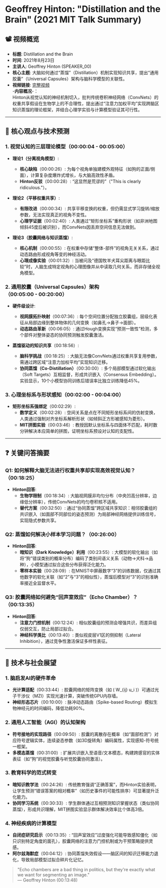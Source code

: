 # Geoffrey Hinton: "Distillation and the Brain" (2021 MIT Talk Summary)

## 📽️ 视频概览
- **标题**: Distillation and the Brain  
- **时间**: 2021年8月23日
- **主讲人**: Geoffrey Hinton (SPEAKER_00)  
- **核心主题**: 大脑如何通过“蒸馏”（Distillation）机制实现知识共享，提出“通用胶囊”（Universal Capsules）架构与脑科学模型的关联性。  
- **视频链接**: [完整视频](https://www.youtube.com/watch?v=asZoedN31VE)  
-**内容概况**-：  
Hinton从视觉认知的神经机制切入，批判传统卷积神经网络（ConvNets）的权重共享假设在生物学上的不合理性，提出通过“注意力加权平均”实现跨脑区知识蒸馏的理论框架，并结合心理学实验与计算模型验证其可行性。

---

## 🎯 核心观点与技术预测

### 1. **视觉认知的三层理论模型**（00:00:04 - 00:05:00）
- **理论1（分离视角模型）**:
  - **核心缺陷**（00:00:26）: 为每个视角单独建模外观特征（如狗的正面/侧面），计算复杂度爆炸式增长，与大脑高效性矛盾。  
  - **Hinton反驳**（00:00:28）: “这显然是荒谬的”（"This is clearly ridiculous."）。

- **理论2（平移权重共享）**:
  - **有限改进**（00:00:34）: 共享平移变换的权重，但仍需显式学习旋转/缩放参数，无法实现真正的视角不变性。  
  - **心理学证据**（00:02:40）: 人类通过“矩形坐标系”重构形状（如非洲地图倾斜45度后被识别），而ConvNets因丢弃空间信息无法做到。

- **理论3（胶囊网络与知识蒸馏）**:
  - **核心机制**（00:00:55）: 在权重中存储“整体-部件”的视角无关关系，通过动态路由形成视角等变的神经活动。  
  - **心理成像实验**（00:01:32）: 当被问及“德国牧羊犬耳尖距离与眼距比较”时，人脑生成特定视角的心理图像并从中读取几何关系，而非存储全视角模型。

### 2. **通用胶囊（Universal Capsules）架构**（00:05:00 - 00:20:00）
- **硬件级设计**:
  - **视网膜拓扑映射**（00:07:36）: 每个空间位置分配独立胶囊组，层级化表征从局部边缘到整体物体的几何变换（如鼻孔→鼻子→面部）。  
  - **动态路由革新**（00:06:05）: 通过Hough变换实现“预测一致性”检测，多个部件对整体姿态的协同预测触发胶囊激活。

- **蒸馏驱动的知识共享**（00:18:56）:
  - **脑科学挑战**（00:18:25）: 大脑无法像ConvNets通过权重共享复用参数，需通过跨区域“注意力加权平均”实现知识迁移。  
  - **协同蒸馏（Co-Distillation）**（00:30:00）: 多个局部模型通过软化输出（Soft Targets）互相监督，形成共识嵌入（Consensus Embedding）。实验显示，10个小模型协同训练后错误率比独立训练降低45%。

### 3. **心理坐标系与形状感知**（00:02:00 - 00:04:00）
- **矩形坐标系强绑定**（00:02:29）:
  - **数学定义**（00:02:28）: 空间关系是点在不同矩形坐标系间的仿射变换，人类通过强制对齐坐标系解析形状（如倾斜正方形被感知为菱形）。  
  - **MIT拼图实验**（00:03:46）: 教授因默认坐标系与四面体不匹配，耗时数分钟解决本应简单的拼图，证明坐标系预设对认知的支配性。

---

## ❓ 关键问答摘要

### Q1: 如何解释大脑无法进行权重共享却实现高效视觉认知？（00:18:25）
- **Hinton回答**:
  - **生物学限制**（00:18:34）: 大脑视网膜非均匀分布（中央凹高分辨率，边缘低分辨率），传统ConvNets的均匀卷积核不适用。  
  - **替代方案**（00:32:50）: 通过“协同蒸馏”跨区域共享知识：相邻胶囊组的共识嵌入（如面部不同部位的姿态预测）为局部神经网络提供训练信号，实现隐式参数共享。

### Q2: 蒸馏如何解决小样本学习问题？（00:26:00）
- **Hinton回答**:
  - **暗知识（Dark Knowledge）利用**（00:23:55）: 大模型的软化输出（如将“狗”错误类别的概率分布）编码了类别间语义关系（动物→犬科→品种），小模型通过拟合这些分布获得泛化能力。  
  - **零样本实验**（00:28:09）: 在MNIST中屏蔽数字“3”的训练数据，仅通过其他数字的软化关联（如“2”与“3”的相似性），蒸馏后模型对“3”的识别准确率接近全监督水平。

### Q3: 胶囊网络如何避免“回声室效应”（Echo Chamber）？（00:13:35）
- **Hinton回答**:
  - **注意力门控机制**（00:12:24）: 相似胶囊组的预测会增强共识，而差异组仅弱交互，防止局部过拟合。  
  - **神经科学类比**（00:13:40）: 类似视皮层V1区的侧抑制（Lateral Inhibition），通过竞争性激活保证多样性表征。

---

## 🔮 技术与社会展望

### 1. **脑启发AI的硬件革命**
- **光计算适配**（00:33:44）: 胶囊网络的矩阵变换（如 \( W_{ij} u_i \)）可通过光子干涉仪（MZI）实现光速计算，突破传统GPU内存墙。  
- **神经形态芯片**（00:10:00）: 脉冲动态路由（Spike-based Routing）模拟生物神经元的时间编码，降低功耗90%。

### 2. **通用人工智能（AGI）的认知架构**
- **符号接地的实现路径**（00:09:50）: 胶囊的离散存在概率（如“面部检测”）对应符号逻辑实体，连续姿态参数（如3D旋转角）编码属性，实现感知-符号统一框架。  
- **多模态蒸馏**（00:31:00）: 扩展共识嵌入至语音/文本模态，构建跨感官的实体表征（如“狗”的视觉胶囊与听觉胶囊协同激活）。

### 3. **教育科学的范式转变**
- **暗知识教学法**（00:24:26）: 传统教育强调“正确答案”，而Hinton实验表明，让学生预测“错误答案的相对概率”（如历史事件的可能性排序）可显著提升泛化能力。  
- **协同学习系统**（00:30:33）: 学生群体通过互相预测知识掌握状态（类似协同蒸馏），形成共识理解，MIT拼图实验显示群体解决效率比个体高3倍。

### 4. **神经疾病的计算模型**
- **自闭症研究启示**（00:13:35）: “回声室效应”过度强化可能导致感知僵化（如只识别特定角度的面孔），胶囊网络的注意力门控机制或为干预策略提供灵感。  
- **阿尔兹海默症**（00:04:12）: 协同蒸馏失效假设——脑区间的知识迁移能力退化，导致局部模型过拟合碎片化记忆。

> "Echo chambers are a bad thing in politics, but they're exactly what we want for segmenting an image."  
> — Geoffrey Hinton (00:13:48)
